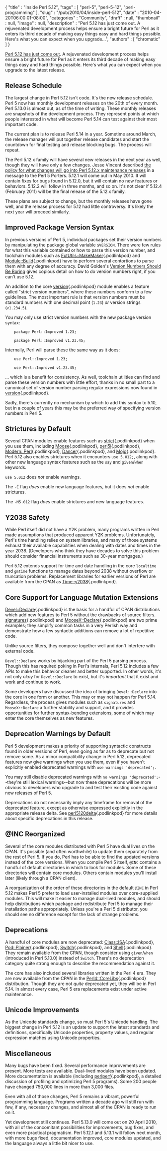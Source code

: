 {
   "title" : "Inside Perl 5.12",
   "tags" : [
      "perl-5",
      "perl-5-12",
      "perl-programming"
   ],
   "slug" : "/pub/2010/04/inside-perl-512",
   "date" : "2010-04-20T06:00:01-08:00",
   "categories" : "Community",
   "draft" : null,
   "thumbnail" : null,
   "image" : null,
   "description" : "Perl 5.12 has just come out. A rejuvenated development process helps ensure a bright future for Perl as it enters its third decade of making easy things easy and hard things possible. Here's what you can expect when you upgrade...",
   "authors" : [
      "chromatic"
   ]
}





[Perl 5.12 has just come
out](http://news.perlfoundation.org/2010/04/perl-512-released.html). A
rejuvenated development process helps ensure a bright future for Perl as
it enters its third decade of making easy things easy and hard things
possible. Here's what you can expect when you upgrade to the latest
release.

**Release Schedule**
--------------------

The largest change in Perl 5.12 isn't code. It's the new release
schedule. Perl 5 now has monthly development releases on the 20th of
every month. Perl 5.13.0 is almost out, as of the time of writing. These
monthly releases are snapshots of the development process. They
represent points at which people interested in what will become Perl
5.14 can test against their most important code.

The current plan is to release Perl 5.14 in a year. Sometime around
March, the release manager will put together release candidates and
start the countdown for final testing and release blocking bugs. The
process will repeat.

The Perl 5.12.x family will have several new releases in the next year
as well, though they will have only a few changes. Jesse Vincent
described [the policy for what changes will go into Perl 5.12.x
maintenance
releases](http://www.nntp.perl.org/group/perl.perl5.porters/2010/04/msg158635.html)
in a message to the Perl 5 Porters. 5.12.1 will come out in May 2010. It
will contain fixes for bugs found in 5.12.0, but it will contain no new
features or behaviors. 5.12.2 will follow in three months, and so on.
It's not clear if 5.12.4 (February 2011) will be the final release of
the 5.12.x family.

These plans are subject to change, but the monthly releases have gone
well, and the release process for 5.12 had little controversy. It's
likely the next year will proceed similarly.

**Improved Package Version Syntax**
-----------------------------------

In previous versions of Perl 5, individual packages set their version
numbers by manipulating the package global variable `$VERSION`. There
were few rules for what this variable contained or how to parse this
version number, and toolchain modules such as
[ExtUtils::MakeMaker](http://search.cpan.org/perldoc?ExtUtils%3A%3AMakeMaker){.podlinkpod}
and
[Module::Build](http://search.cpan.org/perldoc?Module%3A%3ABuild){.podlinkpod}
have to perform several contortions to parse them with any degree of
accuracy. David Golden's [Version Numbers Should Be
Boring](http://www.dagolden.com/index.php/369/version-numbers-should-be-boring/)
gives copious detail on how to do version numbers right, if you can't
use 5.12.

An addition to the core
[version](http://search.cpan.org/perldoc?version){.podlinkpod} module
enables a feature called "strict version numbers", where these numbers
conform to a few guidelines. The most important rule is that version
numbers must be standard numbers with one decimal point (`1.23`) *or*
version strings (`v1.234.5`).

You may only use strict version numbers with the new package version
syntax:

        package Perl::Improved 1.23;

        package Perl::Improved v1.23.45;

Internally, Perl will parse these the same way as it does:

        use Perl::Improved 1.23;

        use Perl::Improved v1.23.45;

... which is a benefit for consistency. As well, toolchain utilities can
find and parse these version numbers with little effort, thanks in no
small part to a canonical set of version number parsing regular
expressions now found in
[version](http://search.cpan.org/perldoc?version){.podlinkpod}.

Sadly, there's currently no mechanism by which to add this syntax to
5.10, but in a couple of years this may be the preferred way of
specifying version numbers in Perl 5.

**Strictures by Default**
-------------------------

Several CPAN modules enable features such as
[strict](http://search.cpan.org/perldoc?strict){.podlinkpod} when you
use them, including
[Moose](http://search.cpan.org/perldoc?Moose){.podlinkpod},
[perl5i](http://search.cpan.org/perldoc?perl5i){.podlinkpod},
[Modern::Perl](http://search.cpan.org/perldoc?Modern%3A%3APerl){.podlinkpod},
[Dancer](http://search.cpan.org/perldoc?Dancer){.podlinkpod}, and
[Mojo](http://search.cpan.org/perldoc?Mojo){.podlinkpod}. Perl 5.12 also
enables strictures when it encounters `use 5.012;`, along with other new
language syntax features such as the `say` and `given`/`when` keywords.

`use 5.012` does *not* enable warnings.

The `-E` flag *does* enable new language features, but it does *not*
enable strictures.

The `-M5.012` flag *does* enable strictures and new language features.

**Y2038 Safety**
----------------

While Perl itself did not have a Y2K problem, many programs written in
Perl made assumptions that produced apparent Y2K problems.
Unfortunately, Perl's time handling relies on system libraries, and many
of those systems exhaust their available capabilities when dealing with
dates and times in the year 2038. (Developers who think they have
decades to solve this problem should consider financial instruments such
as 30-year mortgages.)

Perl 5.12 extends support for time and date handling in the core
`localtime` and `gmtime` functions to manage dates beyond 2038 without
overflow or truncation problems. Replacement libraries for earlier
versions of Perl are available from the CPAN as
[Time::y2038](http://search.cpan.org/perldoc?Time%3A%3Ay2038){.podlinkpod}.

**Core Support for Language Mutation Extensions**
-------------------------------------------------

[Devel::Declare](http://search.cpan.org/perldoc?Devel%3A%3ADeclare){.podlinkpod}
is the basis for a handful of CPAN distributions which add new features
to Perl 5 without the drawbacks of source filters.
[signatures](http://search.cpan.org/perldoc?signatures){.podlinkpod} and
[MooseX::Declare](http://search.cpan.org/perldoc?MooseX%3A%3ADeclare){.podlinkpod}
are two prime examples; they simplify common tasks in a very Perlish way
and demonstrate how a few syntactic additions can remove a lot of
repetitive code.

Unlike source filters, they compose together well and don't interfere
with external code.

`Devel::Declare` works by hijacking part of the Perl 5 parsing process.
Though this has required poking in Perl's internals, Perl 5.12 includes
a few APIs to make this behavior cleaner and better supported. In other
words, it's not only *okay* for `Devel::Declare` to exist, but it's
*important* that it exist and work and continue to work.

Some developers have discussed the idea of bringing `Devel::Declare`
into the core in one form or another. This may or may not happen for
Perl 5.14. Regardless, the process gives modules such as `signatures`
and `MooseX::Declare` a further stability and support, and it provides
opportunities for further syntax-bending extensions, some of which may
enter the core themselves as new features.

**Deprecation Warnings by Default**
-----------------------------------

Perl 5 development makes a priority of supporting syntactic constructs
found in older versions of Perl, even going as far as to deprecate but
not remove some. As a minor compatibility change in Perl 5.12,
deprecated features now give warnings when you use them, even if you
haven't explicitly enabled deprecated warnings with
`use warnings 'deprecated';`.

You may still disable deprecated warnings with
`no warnings 'deprecated';`--they're still lexical warnings--but now
these deprecations will be more obvious to developers who upgrade to and
test their existing code against new releases of Perl 5.

Deprecations do not necessarily imply any timeframe for removal of the
deprecated feature, except as otherwise expressed explicitly in the
appropriate release delta. See
[perl5120delta](http://search.cpan.org/perldoc?perl5120delta){.podlinkpod}
for more details about specific deprecations in this release.

**@INC Reorganized**
--------------------

Several of the core modules distributed with Perl 5 have dual lives on
the CPAN. It's possible (and often worthwhile) to update them separately
from the rest of Perl 5. If you do, Perl has to be able to find the
updated versions instead of the core versions. When you compile Perl 5
itself, `@INC` contains a handful of default directories in which to
look for modules. Some of these directories will contain core modules.
Others contain modules you'll install later (likely through a CPAN
client).

A reorganization of the order of these directories in the default `@INC`
in Perl 5.12 makes Perl 5 prefer to load user-installed modules over
core-supplied modules. This will make it easier to manage dual-lived
modules, and should help distributions which package and redistribute
Perl 5 to manage their installation paths appropriately. Unless you're a
Perl 5 distributor, you should see no difference except for the lack of
strange problems.

**Deprecations**
----------------

A handful of core modules are now deprecated:
[Class::ISA](http://search.cpan.org/perldoc?Class%3A%3AISA){.podlinkpod},
[Pod::Plainer](http://search.cpan.org/perldoc?Pod%3A%3APlainer){.podlinkpod},
[Switch](http://search.cpan.org/perldoc?Switch){.podlinkpod}, and
[Shell](http://search.cpan.org/perldoc?Shell){.podlinkpod}. They remain
available from the CPAN, though consider using `given`/`when`
(introduced in Perl 5.10.0) instead of `Switch`. There's no deprecation
category quite strong enough to describe the recommendation against it.

The core has also included several libraries written in the Perl 4 era.
They are now available from the CPAN in the
[Perl4::CoreLibs](http://search.cpan.org/perldoc?Perl4%3A%3ACoreLibs){.podlinkpod}
distribution. Though they are not *quite* deprecated yet, they will be
in Perl 5.14. In almost every case, Perl 5 era replacements exist under
active maintenance.

**Unicode Improvements**
------------------------

As the Unicode standards change, so must Perl 5's Unicode handling. The
biggest change in Perl 5.12 is an update to support the latest standards
and definitions, specifically Unicode properties, property values, and
regular expression matches using Unicode properties.

**Miscellaneous**
-----------------

Many bugs have been fixed. Several performance improvements are present.
More tests are available. Dual-lived modules have been updated. More
documentation is available (including
[perlperf](http://search.cpan.org/perldoc?perlperf){.podlinkpod}, a
detailed discussion of profiling and optimizing Perl 5 programs). Some
200 people have changed 750,000 lines in more than 3,000 files.

Even with all of those changes, Perl 5 remains a vibrant, powerful
programming language. Programs written a decade ago will still run with
few, if any, necessary changes, and almost all of the CPAN is ready to
run on it.

Yet development still continues. Perl 5.13.0 will come out on 20 April
2010, with all of the concomitant possibilities for improvements, bug
fixes, and even more practical pragmatism. Perl 5.12.1 and 5.13.1 will
follow next month, with more bugs fixed, documentation improved, core
modules updated, and the language always a little bit nicer to use.


